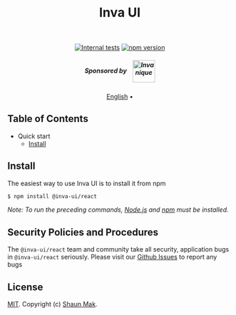 <h1 align="center">
  <!-- <a href="#"><img src="https://cdn.rawgit.com/standard/standard/master/sticker.svg" alt="Inva UI" width="200"></a> -->
  <br>
  Inva UI
  <br>
  <br>
</h1>

<p align="center">
  <!-- <a href="https://discord.gg/ZegqCBr"><img src="https://img.shields.io/discord/612704110008991783" alt="discord"></a> -->
  <a href="https://github.com/standard/standard/actions/workflows/test-internal.yml"><img src="https://github.com/standard/standard/actions/workflows/test-internal.yml/badge.svg?branch=master" alt="Internal tests"></a>
  <a href="https://www.npmjs.com/package/standard"><img src="https://img.shields.io/npm/v/standard.svg" alt="npm version"></a>
  <!-- <a href="https://www.npmjs.com/package/@inva-ui/react"><img src="https://img.shields.io/npm/dm/eslint-config-standard.svg" alt="npm downloads"></a> -->
</p>

<h5 align="center">
  Sponsored by&nbsp;&nbsp;&nbsp;&nbsp;<a href="https://invanique.com"><img src="https://invanique.com/assets/img/invanique-logo-dark-theme.svg" alt="Invanique" height=50 valign="middle"></a>
</h5>

<p align="center">
  <a href="#">English</a> •
</p>

## Table of Contents

- Quick start
  - [Install](#install)

## Install

The easiest way to use Inva UI is to install it from npm

```bash
$ npm install @inva-ui/react
```

_Note: To run the preceding commands, [Node.js](http://nodejs.org) and [npm](https://npmjs.com) must be installed._

<!-- ## Components

| [<img width=190 src=https://cdn.rawgit.com/standard/standard/master/docs/logos/nodejs.png>](https://nodejs.org) | [<img width=190 src=https://cdn.rawgit.com/standard/standard/master/docs/logos/npm.png>](https://www.npmjs.com) | [<img width=190 src=https://cdn.rawgit.com/standard/standard/master/docs/logos/github.png>](https://github.com) | [<img width=190 src=https://cdn.rawgit.com/standard/standard/master/docs/logos/wormhole.png>](https://wormhole.app) |
| --------------------------------------------------------------------------------------------------------------- | --------------------------------------------------------------------------------------------------------------- | --------------------------------------------------------------------------------------------------------------- | ------------------------------------------------------------------------------------------------------------------- | -->

## Security Policies and Procedures

The `@inva-ui/react` team and community take all security, application bugs in `@inva-ui/react` seriously. Please visit our [Github Issues](https://github.com/Shaunmak1214/inva-ui-react/issues) to report any bugs

## License

[MIT](LICENSE). Copyright (c) [Shaun Mak](https://shaunmak.com).
